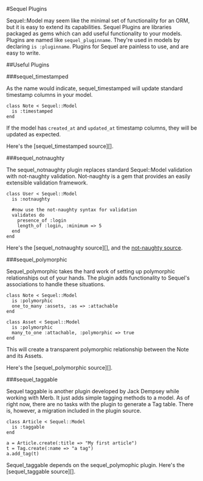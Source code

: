 #Sequel Plugins

Sequel::Model may seem like the minimal set of functionality for an ORM, but it is easy to extend its capabilities.
Sequel Plugins are libraries packaged as gems which can add useful functionality to your models.
Plugins are named like `sequel_pluginname`.
They're used in models by declaring `is :pluginname`.
Plugins for Sequel are painless to use, and are easy to write.


##Useful Plugins

###sequel\_timestamped

As the name would indicate, sequel\_timestamped will update standard timestamp columns in your model.

    class Note < Sequel::Model
      is :timestamped
    end

If the model has `created_at` and `updated_at` timestamp columns, they will be updated as expected.

Here's the [sequel\_timestamped source][].

###sequel\_notnaughty

The sequel\_notnaughty plugin replaces standard Sequel::Model validation with not-naughty validation.
Not-naughty is a gem that provides an easily extensible validation framework.
    
    class User < Sequel::Model
      is :notnaughty
      
      #now use the not-naughty syntax for validation
      validates do
        presence_of :login
        length_of :login, :minimum => 5
      end
    end

Here's the [sequel\_notnaughty source][], and the [not-naughty source][].


###sequel\_polymorphic

Sequel\_polymorphic takes the hard work of setting up polymorphic relationships out of your hands.
The plugin adds functionality to Sequel's associations to handle these situations.

    class Note < Sequel::Model
      is :polymorphic
      one_to_many :assets, :as => :attachable
    end

    class Asset < Sequel::Model
      is :polymorphic
      many_to_one :attachable, :polymorphic => true
    end

This will create a transparent polymorphic relationship between the Note and its Assets.

Here's the [sequel\_polymorphic source][].

###sequel\_taggable

Sequel taggable is another plugin developed by Jack Dempsey while working with Merb.
It just adds simple tagging methods to a model.
As of right now, there are no tasks with the plugin to generate a Tag table.
There is, however, a migration included in the plugin source.

    class Article < Sequel::Model
      is :taggable
    end
    
    a = Article.create(:title => "My first article")
    t = Tag.create(:name => "a tag")
    a.add_tag(t)

Sequel\_taggable depends on the sequel\_polymophic plugin.
Here's the [sequel\_taggable source][].

[sequel_timestamped source]:    http://github.com/bricooke/sequel_timestamped/tree/master

[sequel_notnaughty source]:     http://github.com/boof/sequel_notnaughty/tree/master

[not-naughty source]:           http://github.com/boof/not-naughty/tree/master

[sequel_polymorphic source]:    http://github.com/jackdempsey/sequel_polymorphic/tree/master

[sequel_taggable source]: http://github.com/jackdempsey/sequel_taggable/tree/master